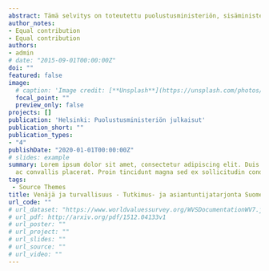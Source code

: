 ```yaml
---
abstract: Tämä selvitys on toteutettu puolustusministeriön, sisäministeriön ja ulkoministeriön toimeksiannosta ja sen tarkoituksena on tuottaa tietopohjaa Venäjä ja turvallisuus -tutkimusyhteistyön kehittämiseksi tutkimus- ja asiantuntijatahojen ja viranomaisten välillä. Suomessa  on  runsaasti  laadukasta  Venäjä-tutkimusta,  mutta  ulko-,  turvallisuus- ja puolustuspolitiikkaan sekä kokonaisturvallisuuden teemoihin liittyen selvästi vähemmän. Akateemisen tutkimuksen lisäksi Suomessa on osaamista ja tutkimus- ja selvitystoimintaa sekä asiantuntijatyöskentelyä, jossa olisi hyödyllistä tehdä tiiviimpää yhteistyötä viranomaisten ja tutkimuskentän välillä. Selvitys toimii jatkumona vuonna 2016 laaditulle VN TEAS -selvitykselle Venäjän turvallisuuspolitiikan tutkimuksesta Suomessa. Lisäksi selvitys on jatkoa puolustusministeriön, sisäministeriön ja ulkoministeriön vuonna 2017 tilaamalle ja professori Kari Liuhdon toteuttamalle selvitykselle viranomaisten tieto- ja yhteistyötarpeista. Selvityksen yhtenä jatkotoimenpiteenä ehdotettiin alan tutkimustarjonnan tarkempaa selvittämistä, mihin tässä selvityksessä keskitytään.
author_notes:
- Equal contribution
- Equal contribution
authors:
- admin
# date: "2015-09-01T00:00:00Z"
doi: ""
featured: false
image:
  # caption: 'Image credit: [**Unsplash**](https://unsplash.com/photos/jdD8gXaTZsc)'
  focal_point: ""
  preview_only: false
projects: []
publication: 'Helsinki: Puolustusministeriön julkaisut'
publication_short: ""
publication_types:
- "4"
publishDate: "2020-01-01T00:00:00Z"
# slides: example
summary: Lorem ipsum dolor sit amet, consectetur adipiscing elit. Duis posuere tellus
  ac convallis placerat. Proin tincidunt magna sed ex sollicitudin condimentum.
tags:
 - Source Themes
title: Venäjä ja turvallisuus - Tutkimus- ja asiantuntijatarjonta Suomessa [Russia and security - research and expert supply in Finland]
url_code: ""
# url_dataset: "https://www.worldvaluessurvey.org/WVSDocumentationWV7.jsp"
# url_pdf: http://arxiv.org/pdf/1512.04133v1
# url_poster: ""
# url_project: ""
# url_slides: ""
# url_source: ""
# url_video: ""
---
```


